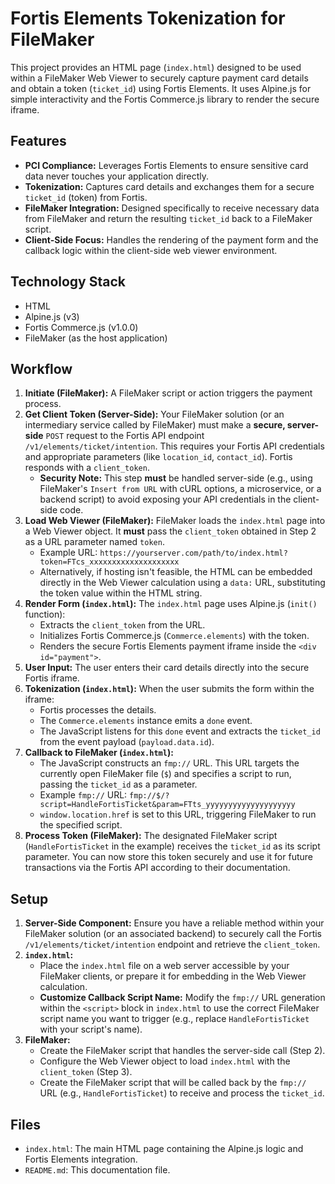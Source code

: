 # Fortis Elements Tokenization for FileMaker

This project provides an HTML page (`index.html`) designed to be used within a FileMaker Web Viewer to securely capture payment card details and obtain a token (`ticket_id`) using Fortis Elements. It uses Alpine.js for simple interactivity and the Fortis Commerce.js library to render the secure iframe.

## Features

*   **PCI Compliance:** Leverages Fortis Elements to ensure sensitive card data never touches your application directly.
*   **Tokenization:** Captures card details and exchanges them for a secure `ticket_id` (token) from Fortis.
*   **FileMaker Integration:** Designed specifically to receive necessary data from FileMaker and return the resulting `ticket_id` back to a FileMaker script.
*   **Client-Side Focus:** Handles the rendering of the payment form and the callback logic within the client-side web viewer environment.

## Technology Stack

*   HTML
*   Alpine.js (v3)
*   Fortis Commerce.js (v1.0.0)
*   FileMaker (as the host application)

## Workflow

1.  **Initiate (FileMaker):** A FileMaker script or action triggers the payment process.
2.  **Get Client Token (Server-Side):** Your FileMaker solution (or an intermediary service called by FileMaker) must make a **secure, server-side** `POST` request to the Fortis API endpoint `/v1/elements/ticket/intention`. This requires your Fortis API credentials and appropriate parameters (like `location_id`, `contact_id`). Fortis responds with a `client_token`.
    *   **Security Note:** This step **must** be handled server-side (e.g., using FileMaker's `Insert from URL` with cURL options, a microservice, or a backend script) to avoid exposing your API credentials in the client-side code.
3.  **Load Web Viewer (FileMaker):** FileMaker loads the `index.html` page into a Web Viewer object. It **must** pass the `client_token` obtained in Step 2 as a URL parameter named `token`.
    *   Example URL: `https://yourserver.com/path/to/index.html?token=FTcs_xxxxxxxxxxxxxxxxxxxx`
    *   Alternatively, if hosting isn't feasible, the HTML can be embedded directly in the Web Viewer calculation using a `data:` URL, substituting the token value within the HTML string.
4.  **Render Form (`index.html`):** The `index.html` page uses Alpine.js (`init()` function):
    *   Extracts the `client_token` from the URL.
    *   Initializes Fortis Commerce.js (`Commerce.elements`) with the token.
    *   Renders the secure Fortis Elements payment iframe inside the `<div id="payment">`.
5.  **User Input:** The user enters their card details directly into the secure Fortis iframe.
6.  **Tokenization (`index.html`):** When the user submits the form within the iframe:
    *   Fortis processes the details.
    *   The `Commerce.elements` instance emits a `done` event.
    *   The JavaScript listens for this `done` event and extracts the `ticket_id` from the event payload (`payload.data.id`).
7.  **Callback to FileMaker (`index.html`):**
    *   The JavaScript constructs an `fmp://` URL. This URL targets the currently open FileMaker file (`$`) and specifies a script to run, passing the `ticket_id` as a parameter.
    *   Example `fmp://` URL: `fmp://$/?script=HandleFortisTicket&param=FTts_yyyyyyyyyyyyyyyyyyyy`
    *   `window.location.href` is set to this URL, triggering FileMaker to run the specified script.
8.  **Process Token (FileMaker):** The designated FileMaker script (`HandleFortisTicket` in the example) receives the `ticket_id` as its script parameter. You can now store this token securely and use it for future transactions via the Fortis API according to their documentation.

## Setup

1.  **Server-Side Component:** Ensure you have a reliable method within your FileMaker solution (or an associated backend) to securely call the Fortis `/v1/elements/ticket/intention` endpoint and retrieve the `client_token`.
2.  **`index.html`:**
    *   Place the `index.html` file on a web server accessible by your FileMaker clients, or prepare it for embedding in the Web Viewer calculation.
    *   **Customize Callback Script Name:** Modify the `fmp://` URL generation within the `<script>` block in `index.html` to use the correct FileMaker script name you want to trigger (e.g., replace `HandleFortisTicket` with your script's name).
3.  **FileMaker:**
    *   Create the FileMaker script that handles the server-side call (Step 2).
    *   Configure the Web Viewer object to load `index.html` with the `client_token` (Step 3).
    *   Create the FileMaker script that will be called back by the `fmp://` URL (e.g., `HandleFortisTicket`) to receive and process the `ticket_id`.

## Files

*   `index.html`: The main HTML page containing the Alpine.js logic and Fortis Elements integration.
*   `README.md`: This documentation file. 
